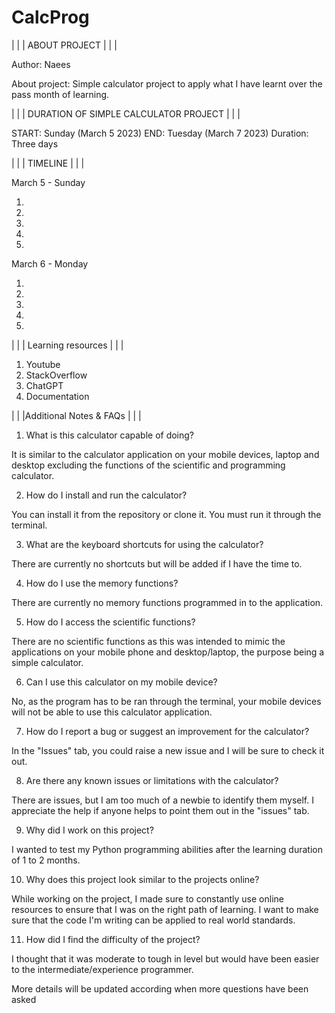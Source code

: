 # CalcProg

| | | ABOUT PROJECT | | |

Author: 
Naees

About project:
Simple calculator project to apply what I have learnt over the pass month of learning.





 | | | DURATION OF SIMPLE CALCULATOR PROJECT | | |
 
START:      Sunday (March 5 2023)
END:        Tuesday (March 7 2023)
Duration:   Three days


| | | TIMELINE | | |

March 5 - Sunday

1.  
2.  
3.  
4.  
5.  

March 6 - Monday

1.  
2.  
3.  
4.  
5.  

| | | Learning resources | | |

1. Youtube
2. StackOverflow
3. ChatGPT
4. Documentation


| | |Additional Notes & FAQs | | |

1. What is this calculator capable of doing?

It is similar to the calculator application on your mobile devices, 
laptop and desktop excluding the functions of the scientific and programming calculator.

2. How do I install and run the calculator?

You can install it from the repository or clone it.
You must run it through the terminal.

3. What are the keyboard shortcuts for using the calculator?

There are currently no shortcuts but will be added if I have the time to.

4. How do I use the memory functions?

There are currently no memory functions programmed in to the application.

5. How do I access the scientific functions?

There are no scientific functions as this was intended to mimic the applications on your mobile phone and desktop/laptop,
the purpose being a simple calculator.

6. Can I use this calculator on my mobile device?

No, as the program has to be ran through the terminal, 
your mobile devices will not be able to use this calculator application.

7. How do I report a bug or suggest an improvement for the calculator?

In the "Issues" tab, you could raise a new issue and I will be sure to check it out.

8. Are there any known issues or limitations with the calculator?

There are issues, but I am too much of a newbie to identify them myself.
I appreciate the help if anyone helps to point them out in the "issues" tab.

9. Why did I work on this project?

I wanted to test my Python programming abilities after the learning duration of 1 to 2 months.

10. Why does this project look similar to the projects online?

While working on the project, I made sure to constantly use online resources to ensure that I was on the right path of learning.
I want to make sure that the code I'm writing can be applied to real world standards.

11. How did I find the difficulty of the project?

I thought that it was moderate to tough in level but would have been easier to the intermediate/experience programmer.


More details will be updated according when more questions have been asked
